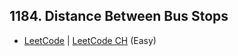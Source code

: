## 1184. Distance Between Bus Stops

-  [LeetCode](https://leetcode.com/problems/distance-between-bus-stops/) | [LeetCode CH](https://leetcode.cn/problems/distance-between-bus-stops/) (Easy)
